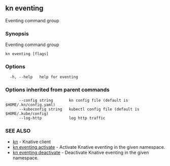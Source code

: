 ## kn eventing

Eventing command group

### Synopsis

Eventing command group

```
kn eventing [flags]
```

### Options

```
  -h, --help   help for eventing
```

### Options inherited from parent commands

```
      --config string       kn config file (default is $HOME/.kn/config.yaml)
      --kubeconfig string   kubectl config file (default is $HOME/.kube/config)
      --log-http            log http traffic
```

### SEE ALSO

* [kn](kn.md)	 - Knative client
* [kn eventing activate](kn_eventing_activate.md)	 - Activate Knative eventing in the given namespace.
* [kn eventing deactivate](kn_eventing_deactivate.md)	 - Deactivate Knative eventing in the given namespace.

